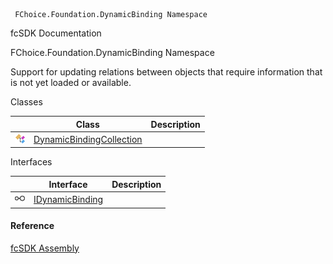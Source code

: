 ﻿     FChoice.Foundation.DynamicBinding Namespace                                                   

fcSDK Documentation

FChoice.Foundation.DynamicBinding Namespace

Support for updating relations between objects that require information that is not yet loaded or available.

Classes

|   | Class | Description |
| --- | --- | --- |
| ![Class](dotnetimages/Class.png) | [DynamicBindingCollection](fcSDK~FChoice.Foundation.DynamicBinding.DynamicBindingCollection.md) |   |

Interfaces

|   | Interface | Description |
| --- | --- | --- |
| ![Interface](dotnetimages/Interface.png) | [IDynamicBinding](fcSDK~FChoice.Foundation.DynamicBinding.IDynamicBinding.md) |   |



#### Reference

[fcSDK Assembly](fcSDK.md)